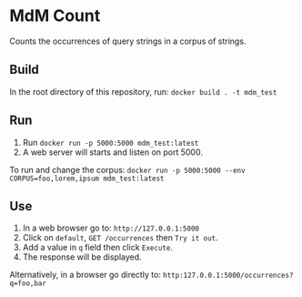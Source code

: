 # MdM Count

Counts the occurrences of query strings in a corpus of strings.

## Build

In the root directory of this repository, run: `docker build . -t mdm_test`

## Run

1. Run `docker run -p 5000:5000 mdm_test:latest`
2. A web server will starts and listen on port 5000.

To run and change the corpus:
`docker run -p 5000:5000 --env CORPUS=foo,lorem,ipsum mdm_test:latest`

## Use

1. In a web browser go to: `http://127.0.0.1:5000`
2. Click on `default`, `GET /occurrences` then `Try it out`. 
3. Add a value in `q` field then click `Execute`.
4. The response will be displayed.

Alternatively, in a browser go directly to: `http:127.0.0.1:5000/occurrences?q=foo,bar`
